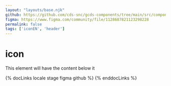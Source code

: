 ```yaml
---
layout: "layouts/base.njk"
github: https://github.com/cds-snc/gcds-components/tree/main/src/components/gcds-icon
figma: https://www.figma.com/community/file/1128687821123298228
permalink: false
tags: ['iconEN', 'header']
---
```


# icon

This element will have the content below it

{% docLinks locale stage figma github %}
{% enddocLinks %}
